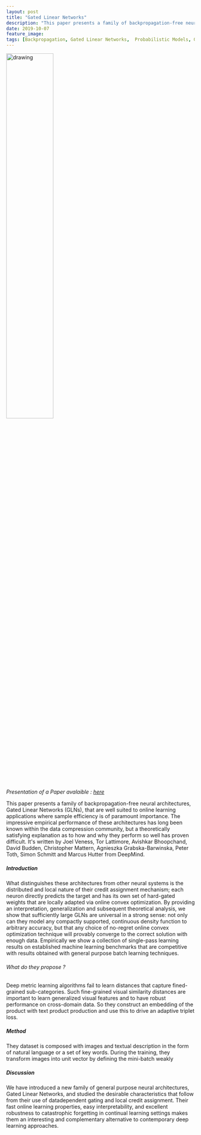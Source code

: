 ```yaml
---
layout: post
title: "Gated Linear Networks"
description: "This paper presents a family of backpropagation-free neural architectures."
date: 2019-10-07
feature_image: 
tags: [Backpropagation, Gated Linear Networks,  Probabilistic Models, Gated Geometric Mixture]
---
```


<img src="https://yt3.ggpht.com/a/AGF-l7-ncmSiLyMlXHexWBJfa61xH8Y02WWQbnI4rg=s900-c-k-c0xffffffff-no-rj-mo" alt="drawing" width="auto" max-width="100%" height="50%" />
<br>

*Presentation of a Paper avalaible : [here](https://arxiv.org/pdf/1910.01526.pdf)*

This paper presents a family of backpropagation-free neural architectures, Gated Linear Networks (GLNs), that are well suited to online learning applications where sample efficiency is of paramount importance. The impressive empirical performance of these architectures has long been known within the data compression community, but a theoretically satisfying explanation as to how and why they perform so well has proven difficult.
It's written by Joel Veness, Tor Lattimore, Avishkar Bhoopchand, David Budden, Christopher Mattern, Agnieszka Grabska-Barwinska, Peter Toth, Simon Schmitt and Marcus Hutter from DeepMind.
<!--more-->

##### Introduction
What distinguishes these architectures from other neural systems is the distributed and local nature of their credit assignment mechanism; each neuron directly predicts the target and has its own set of hard-gated weights that are locally adapted via online convex optimization. By providing an interpretation, generalization and subsequent theoretical analysis, we show that sufficiently large GLNs
are universal in a strong sense: not only can they model any compactly supported, continuous density function to arbitrary accuracy, but that any choice of no-regret online convex optimization technique will provably converge to the correct solution with enough data. Empirically we show a collection of single-pass learning results on established machine learning benchmarks that are competitive with results obtained with general purpose batch learning techniques.

###### What do they propose ?

Deep metric learning algorithms fail to learn distances that capture fined-grained sub-categories. Such fine-grained visual similarity distances are important to learn generalized visual features and to have robust performance on cross-domain data. So they construct an embedding of the product with text product production and use this to drive an adaptive triplet loss.

##### Method

They dataset is composed with images and textual description in the form of natural language or a set of key words.
During the training, they transform images into unit vector by defining the mini-batch weakly

##### Discussion 

We have introduced a new family of general purpose neural architectures, Gated Linear Networks, and studied the
desirable characteristics that follow from their use of datadependent gating and local credit assignment. Their fast
online learning properties, easy interpretability, and excellent robustness to catastrophic forgetting in continual learning settings makes them an interesting and complementary
alternative to contemporary deep learning approaches.
